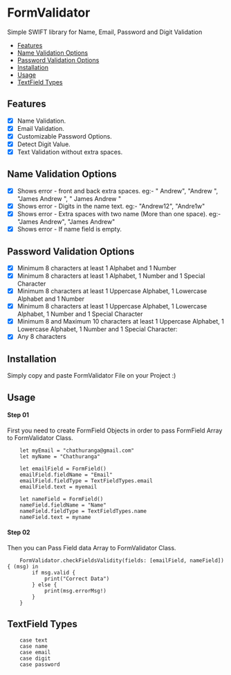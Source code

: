 # FormValidator
Simple SWIFT library for Name, Email, Password and Digit Validation

- [Features](#features)
- [Name Validation Options](#nameValidationOptions)
- [Password Validation Options](#passwordValidationOptions)
- [Installation](#installation)
- [Usage](#usage)
- [TextField Types](#textFieldTypes)

## Features

- [x] Name Validation.
- [x] Email Validation.
- [x] Customizable Password Options.
- [x] Detect Digit Value.
- [x] Text Validation without extra spaces.

## Name Validation Options

- [x] Shows error -  front and back extra spaces. eg:- "  Andrew", "Andrew  ", "James Andrew   ", "  James Andrew   "
- [x] Shows error -  Digits in the name text. eg:- "Andrew12", "Andre1w"
- [x] Shows error -  Extra spaces with two name (More than one space). eg:- "James   Andrew", "James    Andrew"
- [x] Shows error -  If name field is empty.

## Password Validation Options

- [x] Minimum 8 characters at least 1 Alphabet and 1 Number
- [x] Minimum 8 characters at least 1 Alphabet, 1 Number and 1 Special Character
- [x] Minimum 8 characters at least 1 Uppercase Alphabet, 1 Lowercase Alphabet and 1 Number
- [x] Minimum 8 characters at least 1 Uppercase Alphabet, 1 Lowercase Alphabet, 1 Number and 1 Special Character
- [x] Minimum 8 and Maximum 10 characters at least 1 Uppercase Alphabet, 1 Lowercase Alphabet, 1 Number and 1 Special Character:
- [x] Any 8 characters

## Installation

Simply copy and paste FormValidator File on your Project :)

## Usage

#### Step 01

First you need to create FormField Objects in order to pass FormField Array to FormValidator Class.

```
    let myEmail = "chathuranga@gmail.com"
    let myName = "Chathuranga"
    
    let emailField = FormField()
    emailField.fieldName = "Email"
    emailField.fieldType = TextFieldTypes.email
    emailField.text = myemail

    let nameField = FormField()
    nameField.fieldName = "Name"
    nameField.fieldType = TextFieldTypes.name
    nameField.text = myname

```

#### Step 02

Then you can Pass Field data Array to FormValidator Class.

```
    FormValidator.checkFieldsValidity(fields: [emailField, nameField]) { (msg) in
        if msg.valid {
            print("Correct Data")
        } else {
            print(msg.errorMsg!)
        }
    }

```

## TextField Types

```
    case text 
    case name
    case email
    case digit
    case password
    
 ```

